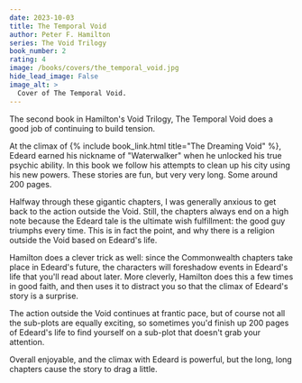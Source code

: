 ```yaml
---
date: 2023-10-03
title: The Temporal Void
author: Peter F. Hamilton
series: The Void Trilogy
book_number: 2
rating: 4
image: /books/covers/the_temporal_void.jpg
hide_lead_image: False
image_alt: >
  Cover of The Temporal Void.
---
```


The second book in Hamilton's Void Trilogy, <span class="book-title">The
Temporal Void</span> does a good job of continuing to build tension.

At the climax of {% include book_link.html title="The Dreaming Void" %},
Edeard earned his nickname of "Waterwalker" when he unlocked his true psychic
ability. In this book we follow his attempts to clean up his city using his
new powers. These stories are fun, but very very long. Some around 200 pages.

Halfway through these gigantic chapters, I was generally anxious to get back
to the action outside the Void. Still, the chapters always end on a high note
because the Edeard tale is the ultimate wish fulfillment: the good guy
triumphs every time. This is in fact the point, and why there is a religion
outside the Void based on Edeard's life.

Hamilton does a clever trick as well: since the Commonwealth chapters take
place in Edeard's future, the characters will foreshadow events in Edeard's
life that you'll read about later. More cleverly, Hamilton does this a few
times in good faith, and then uses it to distract you so that the climax of
Edeard's story is a surprise.

The action outside the Void continues at frantic pace, but of course not all
the sub-plots are equally exciting, so sometimes you'd finish up 200 pages of
Edeard's life to find yourself on a sub-plot that doesn't grab your attention.

Overall enjoyable, and the climax with Edeard is powerful, but the long, long
chapters cause the story to drag a little.
